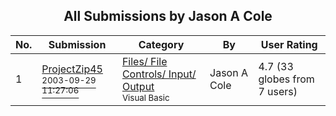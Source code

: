 ﻿<div align="center">

## All Submissions by Jason A Cole

</div>

No.  | Submission | Category | By   | User Rating
---- | ---------- | -------- | ---- | -----------
1 | [ProjectZip45<br /><sup>2003-09-29 11:27:06</sup>](https://github.com/Planet-Source-Code/jason-a-cole-projectzip45__1-48880) | [Files/ File Controls/ Input/ Output<br /><sup>Visual Basic</sup>](../ByCategory/files-file-controls-input-output__1-3.md) | Jason A Cole | 4.7 (33 globes from 7 users)
